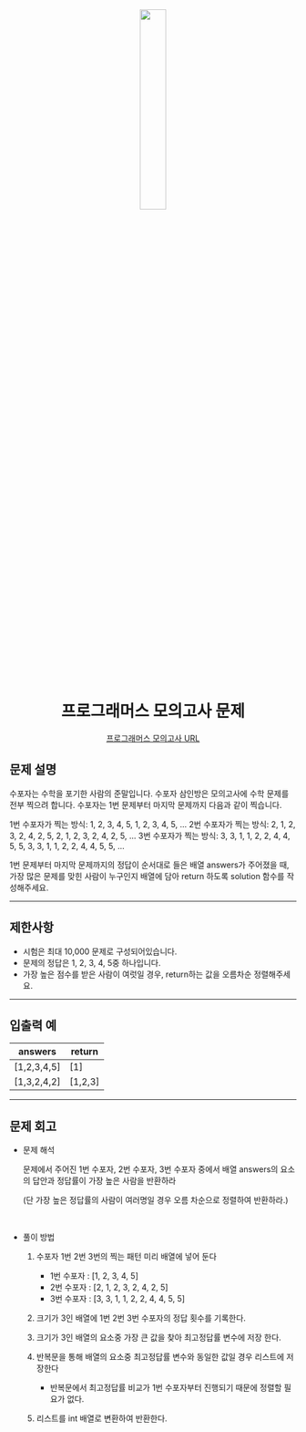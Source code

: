 <div align="center">
<img src="https://user-images.githubusercontent.com/81874493/230897659-0401f07b-71c6-4226-9ab1-89a513cdf8b9.png" width = "30%" height="30%">

# 프로그래머스 모의고사 문제
[프로그래머스 모의고사 URL](https://school.programmers.co.kr/learn/courses/30/lessons/42840)


</div>



## 문제 설명
수포자는 수학을 포기한 사람의 준말입니다. 수포자 삼인방은 모의고사에 수학 문제를 전부 찍으려 합니다. 수포자는 1번 문제부터 마지막 문제까지 다음과 같이 찍습니다.

1번 수포자가 찍는 방식: 1, 2, 3, 4, 5, 1, 2, 3, 4, 5, ...
2번 수포자가 찍는 방식: 2, 1, 2, 3, 2, 4, 2, 5, 2, 1, 2, 3, 2, 4, 2, 5, ...
3번 수포자가 찍는 방식: 3, 3, 1, 1, 2, 2, 4, 4, 5, 5, 3, 3, 1, 1, 2, 2, 4, 4, 5, 5, ...

1번 문제부터 마지막 문제까지의 정답이 순서대로 들은 배열 answers가 주어졌을 때, 가장 많은 문제를 맞힌 사람이 누구인지 배열에 담아 return 하도록 solution 함수를 작성해주세요.

---

## 제한사항
* 시험은 최대 10,000 문제로 구성되어있습니다.
* 문제의 정답은 1, 2, 3, 4, 5중 하나입니다.
* 가장 높은 점수를 받은 사람이 여럿일 경우, return하는 값을 오름차순 정렬해주세요.
---
## 입출력 예

|answers|return|
|---|---|
|[1,2,3,4,5]|[1]|
|[1,3,2,4,2]|[1,2,3]|


---
## 문제 회고

* 문제 해석
    
    문제에서 주어진 1번 수포자, 2번 수포자, 3번 수포자 중에서 배열 answers의 요소의 답안과 정답률이 가장 높은 사람을 반환하라 

    (단 가장 높은 정답률의 사람이 여러명일 경우 오름 차순으로 정렬하여 반환하라.)

    <br>

* 풀이 방법
    
    1. 수포자 1번 2번 3번의 찍는 패턴 미리 배열에 넣어 둔다
        * 1번 수포자 : [1, 2, 3, 4, 5]
        * 2번 수포자 : [2, 1, 2, 3, 2, 4, 2, 5]
        * 3번 수포자 : [3, 3, 1, 1, 2, 2, 4, 4, 5, 5]
        
    2. 크기가 3인 배열에 1번 2번 3번 수포자의 정답 횟수를 기록한다.
    3. 크기가 3인 배열의 요소중 가장 큰 값을 찾아 최고정답률 변수에 저장 한다.
    4. 반복문을 통해 배열의 요소중 최고정답률 변수와 동일한 값일 경우 리스트에 저장한다
       * 반복문에서 최고정답률 비교가 1번 수포자부터 진행되기 때문에 정렬할 필요가 없다. 
    5. 리스트를 int 배열로 변환하여 반환한다.

        
        
    


